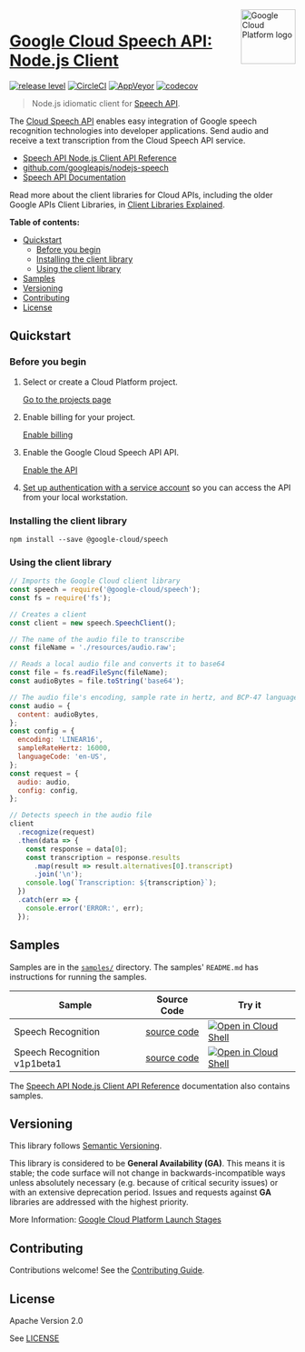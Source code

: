 <img src="https://avatars2.githubusercontent.com/u/2810941?v=3&s=96" alt="Google Cloud Platform logo" title="Google Cloud Platform" align="right" height="96" width="96"/>

# [Google Cloud Speech API: Node.js Client](https://github.com/googleapis/nodejs-speech)

[![release level](https://img.shields.io/badge/release%20level-general%20availability%20%28GA%29-brightgreen.svg?style&#x3D;flat)](https://cloud.google.com/terms/launch-stages)
[![CircleCI](https://img.shields.io/circleci/project/github/googleapis/nodejs-speech.svg?style=flat)](https://circleci.com/gh/googleapis/nodejs-speech)
[![AppVeyor](https://ci.appveyor.com/api/projects/status/github/googleapis/nodejs-speech?branch=master&svg=true)](https://ci.appveyor.com/project/googleapis/nodejs-speech)
[![codecov](https://img.shields.io/codecov/c/github/googleapis/nodejs-speech/master.svg?style=flat)](https://codecov.io/gh/googleapis/nodejs-speech)

> Node.js idiomatic client for [Speech API][product-docs].

The [Cloud Speech API](https://cloud.google.com/speech/docs) enables easy integration of Google speech recognition technologies into developer applications. Send audio and receive a text transcription from the Cloud Speech API service.


* [Speech API Node.js Client API Reference][client-docs]
* [github.com/googleapis/nodejs-speech](https://github.com/googleapis/nodejs-speech)
* [Speech API Documentation][product-docs]

Read more about the client libraries for Cloud APIs, including the older
Google APIs Client Libraries, in [Client Libraries Explained][explained].

[explained]: https://cloud.google.com/apis/docs/client-libraries-explained

**Table of contents:**

* [Quickstart](#quickstart)
  * [Before you begin](#before-you-begin)
  * [Installing the client library](#installing-the-client-library)
  * [Using the client library](#using-the-client-library)
* [Samples](#samples)
* [Versioning](#versioning)
* [Contributing](#contributing)
* [License](#license)

## Quickstart

### Before you begin

1.  Select or create a Cloud Platform project.

    [Go to the projects page][projects]

1.  Enable billing for your project.

    [Enable billing][billing]

1.  Enable the Google Cloud Speech API API.

    [Enable the API][enable_api]

1.  [Set up authentication with a service account][auth] so you can access the
    API from your local workstation.

[projects]: https://console.cloud.google.com/project
[billing]: https://support.google.com/cloud/answer/6293499#enable-billing
[enable_api]: https://console.cloud.google.com/flows/enableapi?apiid=speech.googleapis.com
[auth]: https://cloud.google.com/docs/authentication/getting-started

### Installing the client library

    npm install --save @google-cloud/speech

### Using the client library

```javascript
// Imports the Google Cloud client library
const speech = require('@google-cloud/speech');
const fs = require('fs');

// Creates a client
const client = new speech.SpeechClient();

// The name of the audio file to transcribe
const fileName = './resources/audio.raw';

// Reads a local audio file and converts it to base64
const file = fs.readFileSync(fileName);
const audioBytes = file.toString('base64');

// The audio file's encoding, sample rate in hertz, and BCP-47 language code
const audio = {
  content: audioBytes,
};
const config = {
  encoding: 'LINEAR16',
  sampleRateHertz: 16000,
  languageCode: 'en-US',
};
const request = {
  audio: audio,
  config: config,
};

// Detects speech in the audio file
client
  .recognize(request)
  .then(data => {
    const response = data[0];
    const transcription = response.results
      .map(result => result.alternatives[0].transcript)
      .join('\n');
    console.log(`Transcription: ${transcription}`);
  })
  .catch(err => {
    console.error('ERROR:', err);
  });
```

## Samples

Samples are in the [`samples/`](https://github.com/googleapis/nodejs-speech/tree/master/samples) directory. The samples' `README.md`
has instructions for running the samples.

| Sample                      | Source Code                       | Try it |
| --------------------------- | --------------------------------- | ------ |
| Speech Recognition | [source code](https://github.com/googleapis/nodejs-speech/blob/master/samples/recognize.js) | [![Open in Cloud Shell][shell_img]](https://console.cloud.google.com/cloudshell/open?git_repo=https://github.com/googleapis/nodejs-speech&page=editor&open_in_editor=samples/recognize.js,samples/README.md) |
| Speech Recognition v1p1beta1 | [source code](https://github.com/googleapis/nodejs-speech/blob/master/samples/recognize.v1p1beta1.js) | [![Open in Cloud Shell][shell_img]](https://console.cloud.google.com/cloudshell/open?git_repo=https://github.com/googleapis/nodejs-speech&page=editor&open_in_editor=samples/recognize.v1p1beta1.js,samples/README.md) |

The [Speech API Node.js Client API Reference][client-docs] documentation
also contains samples.

## Versioning

This library follows [Semantic Versioning](http://semver.org/).

This library is considered to be **General Availability (GA)**. This means it
is stable; the code surface will not change in backwards-incompatible ways
unless absolutely necessary (e.g. because of critical security issues) or with
an extensive deprecation period. Issues and requests against **GA** libraries
are addressed with the highest priority.

More Information: [Google Cloud Platform Launch Stages][launch_stages]

[launch_stages]: https://cloud.google.com/terms/launch-stages

## Contributing

Contributions welcome! See the [Contributing Guide](https://github.com/googleapis/nodejs-speech/blob/master/.github/CONTRIBUTING.md).

## License

Apache Version 2.0

See [LICENSE](https://github.com/googleapis/nodejs-speech/blob/master/LICENSE)

[client-docs]: https://cloud.google.com/nodejs/docs/reference/speech/latest/
[product-docs]: https://cloud.google.com/speech/docs
[shell_img]: //gstatic.com/cloudssh/images/open-btn.png
